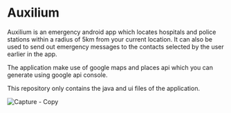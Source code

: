 # Auxilium
Auxilium is an emergency android app which locates hospitals and police stations within a radius of 5km from your current location. 
It can also be used to send out emergency messages to the contacts selected by the user earlier in the app.

The application make use of google maps and places api which you can generate using google api console.

This repository only contains the java and ui files of the application.


![Capture - Copy](https://user-images.githubusercontent.com/42896503/103102399-c4974a80-4641-11eb-97e3-d2d775238758.PNG)

